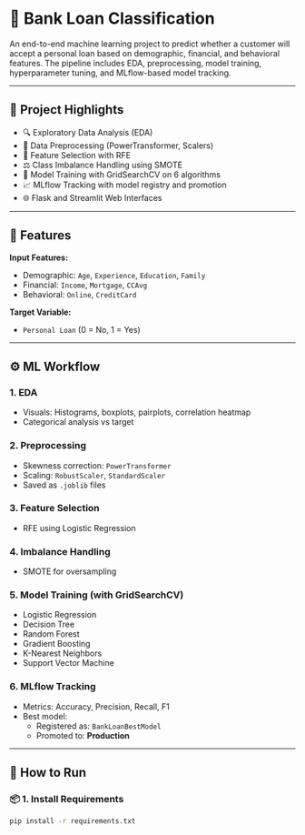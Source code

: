 # 🏦 Bank Loan Classification

An end-to-end machine learning project to predict whether a customer will accept a personal loan based on demographic, financial, and behavioral features. The pipeline includes EDA, preprocessing, model training, hyperparameter tuning, and MLflow-based model tracking.

---

## 📌 Project Highlights

- 🔍 Exploratory Data Analysis (EDA)
- 🧼 Data Preprocessing (PowerTransformer, Scalers)
- 🧠 Feature Selection with RFE
- ⚖️ Class Imbalance Handling using SMOTE
- 🤖 Model Training with GridSearchCV on 6 algorithms
- 📈 MLflow Tracking with model registry and promotion
- 🌐 Flask and Streamlit Web Interfaces

---

## 🧾 Features

**Input Features:**
- Demographic: `Age`, `Experience`, `Education`, `Family`
- Financial: `Income`, `Mortgage`, `CCAvg`
- Behavioral: `Online`, `CreditCard`

**Target Variable:**  
- `Personal Loan` (0 = No, 1 = Yes)

---

## ⚙️ ML Workflow

### 1. EDA
- Visuals: Histograms, boxplots, pairplots, correlation heatmap
- Categorical analysis vs target

### 2. Preprocessing
- Skewness correction: `PowerTransformer`
- Scaling: `RobustScaler`, `StandardScaler`
- Saved as `.joblib` files

### 3. Feature Selection
- RFE using Logistic Regression

### 4. Imbalance Handling
- SMOTE for oversampling

### 5. Model Training (with GridSearchCV)
- Logistic Regression
- Decision Tree
- Random Forest
- Gradient Boosting
- K-Nearest Neighbors
- Support Vector Machine

### 6. MLflow Tracking
- Metrics: Accuracy, Precision, Recall, F1
- Best model:
  - Registered as: `BankLoanBestModel`
  - Promoted to: **Production**

---

## 🚀 How to Run

### 📦 1. Install Requirements
```bash
pip install -r requirements.txt
